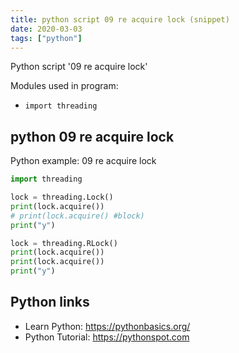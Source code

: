 ```yaml
---
title: python script 09 re acquire lock (snippet)
date: 2020-03-03
tags: ["python"]
---
```

Python script '09 re acquire lock'


Modules used in program: 
* `import threading`

## python 09 re acquire lock

Python example: 09 re acquire lock

```python
import threading

lock = threading.Lock()
print(lock.acquire())
# print(lock.acquire() #block)
print("y")

lock = threading.RLock()
print(lock.acquire())
print(lock.acquire())
print("y")


```

## Python links

- Learn Python: https://pythonbasics.org/
- Python Tutorial: https://pythonspot.com
